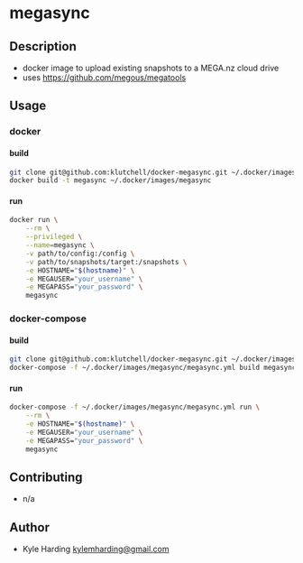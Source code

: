 # megasync #

## Description ##

* docker image to upload existing snapshots to a MEGA.nz cloud drive
* uses https://github.com/megous/megatools

## Usage ##

### docker ###
#### build ####
```bash
git clone git@github.com:klutchell/docker-megasync.git ~/.docker/images/megasync
docker build -t megasync ~/.docker/images/megasync
```
#### run ####
```bash
docker run \
    --rm \
    --privileged \
    --name=megasync \
    -v path/to/config:/config \
    -v path/to/snapshots/target:/snapshots \
    -e HOSTNAME="$(hostname)" \
    -e MEGAUSER="your_username" \
    -e MEGAPASS="your_password" \
    megasync
```

### docker-compose ###
#### build ####
```bash
git clone git@github.com:klutchell/docker-megasync.git ~/.docker/images/megasync
docker-compose -f ~/.docker/images/megasync/megasync.yml build megasync
```
#### run ####
```bash
docker-compose -f ~/.docker/images/megasync/megasync.yml run \
    --rm \
    -e HOSTNAME="$(hostname)" \
    -e MEGAUSER="your_username" \
    -e MEGAPASS="your_password" \
    megasync
```

## Contributing ##

* n/a

## Author ##

* Kyle Harding <kylemharding@gmail.com>
